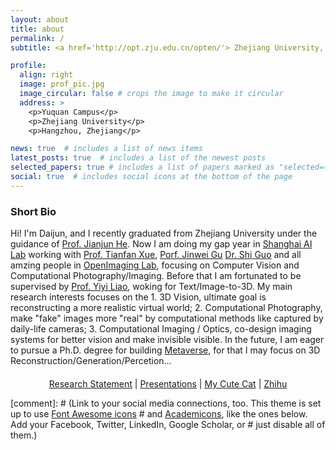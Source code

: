 ```yaml
---
layout: about
title: about
permalink: /
subtitle: <a href='http://opt.zju.edu.cn/opten/'> Zhejiang University, Optical Engineering</a> | <a href='https://github.com/OpenImagingLab'> Shanghai AI Lab, OpenImaging Lab</a>.

profile:
  align: right
  image: prof_pic.jpg
  image_circular: false # crops the image to make it circular
  address: >
    <p>Yuquan Campus</p>
    <p>Zhejiang University</p>
    <p>Hangzhou, Zhejiang</p>

news: true  # includes a list of news items
latest_posts: true  # includes a list of the newest posts
selected_papers: true # includes a list of papers marked as "selected={true}"
social: true  # includes social icons at the bottom of the page
---
```


### Short Bio
Hi! I'm Daijun, and I recently graduated from Zhejiang University under the guidance of [Prof. Jianjun He](https://mypage.zju.edu.cn/JianjunHe#0). Now I am doing my gap year in [Shanghai AI Lab](https://www.shlab.org.cn/) working with [Prof. Tianfan Xue](https://tianfan.info/), [Porf. Jinwei Gu](https://www.gujinwei.org/) [Dr. Shi Guo](https://scholar.google.com/citations?user=5hsEmuQAAAAJ&hl=en&oi=ao) and all amzing people in [OpenImaging Lab](https://github.com/OpenImagingLab), focusing on Computer Vision and Computational Photography/Imaging. Before that I am fortunated to be supervised by [Prof. Yiyi Liao](https://yiyiliao.github.io/), woking for Text/Image-to-3D. My main research interests focuses on the 1. 3D Vision, ultimate goal is reconstructing a more realistic virtual world; 2. Computational Photography, make "fake" images more "real" by computational methods like captured by daily-life cameras; 3. Computational Imaging / Optics, co-design imaging systems for better vision and make invisible visible. In the future, I am eager to pursue a Ph.D. degree for building [Metaverse](https://en.wikipedia.org/wiki/Metaverse#:~:text=The%20metaverse%20is%20a%20loosely,on%20social%20and%20economic%20connection.), for that I may focus on 3D Reconstruction/Generation/Percetion... 

<div style="text-align: center; margin-top: 20px;">
  <a href="https://daijun10086.github.io/">Research Statement</a> |
  <a href="https://drive.google.com/drive/folders/1v2VKHOul31fJTmYqusRqcAo7dW9t91iG?usp=sharing">Presentations</a> |
  <a href="https://photos.google.com/album/AF1QipPS-2Fq-DdT9TzQ9WCOEZl7ysKEb79QU6fNj2jV">My Cute Cat</a> |
  <a href="https://www.zhihu.com/people/dddddddaijun">Zhihu</a>
</div>

[comment]: # (Link to your social media connections, too. This theme is set up to use [Font Awesome icons](http://fortawesome.github.io/Font-Awesome/) # and [Academicons](https://jpswalsh.github.io/academicons/), like the ones below. Add your Facebook, Twitter, LinkedIn, Google Scholar, or # just disable all of them.)

